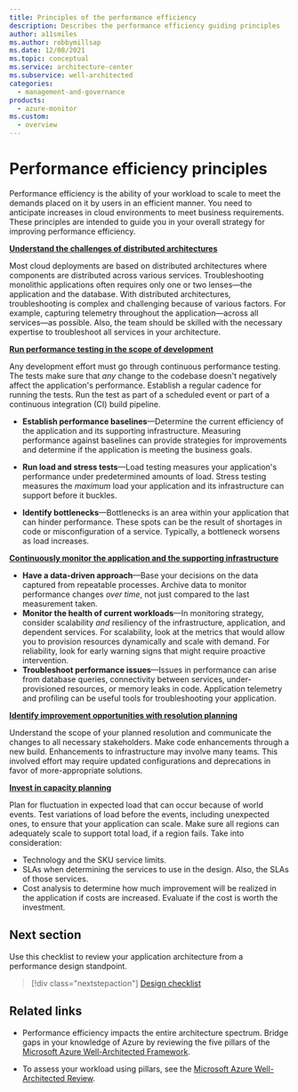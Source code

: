 ```yaml
---
title: Principles of the performance efficiency
description: Describes the performance efficiency guiding principles
author: a11smiles
ms.author: robbymillsap
ms.date: 12/08/2021
ms.topic: conceptual
ms.service: architecture-center
ms.subservice: well-architected
categories:
  - management-and-governance
products:
  - azure-monitor
ms.custom:
  - overview
---
```


# Performance efficiency principles
Performance efficiency is the ability of your workload to scale to meet the demands placed on it by users in an efficient manner. You need to anticipate increases in cloud environments to meet business requirements. These principles are intended to guide you in your overall strategy for improving performance efficiency.

[**Understand the challenges of distributed architectures**](design-distributed.md)

Most cloud deployments are based on distributed architectures where components are distributed across various services. Troubleshooting monolithic applications often requires only one or two lenses—the application and the database. With distributed architectures, troubleshooting is complex and challenging because of various factors. For example, capturing telemetry throughout the application—across all services—as possible. Also, the team should be skilled with the necessary expertise to troubleshoot all services in your architecture.

[**Run performance testing in the scope of development**](performance-test.md)

Any development effort must go through continuous performance testing. The tests make sure that _any_ change to the codebase doesn't negatively affect the application's performance. Establish a regular cadence for running the tests. Run the test as part of a scheduled event or part of a continuous integration (CI) build pipeline.

- **Establish performance baselines**&mdash;Determine the current efficiency of the application and its supporting infrastructure. Measuring performance against baselines can provide strategies for improvements and determine if the application is meeting the business goals.

- **Run load and stress tests**&mdash;Load testing measures your application's performance under predetermined amounts of load. Stress testing measures the _maximum_ load your application and its infrastructure can support before it buckles.

- **Identify bottlenecks**&mdash;Bottlenecks is an area within your application that can hinder performance. These spots can be the result of shortages in code or misconfiguration of a service. Typically, a bottleneck worsens as load increases.

[**Continuously monitor the application and the supporting infrastructure**](checklist.md)

- **Have a data-driven approach**&mdash;Base your decisions on the data captured from repeatable processes. Archive data to monitor performance changes  _over time_, not just compared to the last measurement taken.
- **Monitor the health of current workloads**&mdash;In monitoring strategy, consider scalability _and_ resiliency of the infrastructure, application, and dependent services. For scalability, look at the metrics that would allow you to provision resources dynamically and scale with demand. For reliability, look for early warning signs that might require proactive intervention.
- **Troubleshoot performance issues**&mdash;Issues in performance can arise from database queries, connectivity between services, under-provisioned resources, or memory leaks in code. Application telemetry and profiling can be useful tools for troubleshooting your application.

[**Identify improvement opportunities with resolution planning**](optimize.md)

Understand the scope of your planned resolution and communicate the changes to all necessary stakeholders. Make code enhancements through a new build. Enhancements to infrastructure may involve many teams. This involved effort may require updated configurations and deprecations in favor of more-appropriate solutions.

[**Invest in capacity planning**](design-capacity.md)

Plan for fluctuation in expected load that can occur because of world events. Test variations of load before the events, including unexpected ones, to ensure that your application can scale. Make sure all regions can adequately scale to support total load, if a region fails. Take into consideration:

- Technology and the SKU service limits.
- SLAs when determining the services to use in the design. Also, the SLAs of those services.
- Cost analysis to determine how much improvement will be realized in the application if costs are increased. Evaluate if the cost is worth the investment.

## Next section
Use this checklist to review your application architecture from a performance design standpoint.

> [!div class="nextstepaction"]
> [Design checklist](design-checklist.md)

## Related links

- Performance efficiency impacts the entire architecture spectrum. Bridge gaps in your knowledge of Azure by reviewing the five pillars of the [Microsoft Azure Well-Architected Framework](../index.md).

- To assess your workload using pillars, see the [Microsoft Azure Well-Architected Review](/assessments/?mode=pre-assessment&session=5c2bcc40-1c41-47b1-8729-1fba49dbe408).
